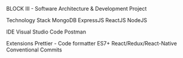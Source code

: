 BLOCK III - Software Architecture & Development Project

Technology Stack
MongoDB
ExpressJS
ReactJS
NodeJS

IDE
Visual Studio Code
Postman

Extensions
Prettier - Code formatter
ES7+ React/Redux/React-Native
Conventional Commits

